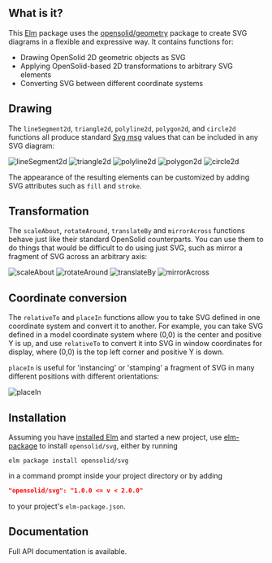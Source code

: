 ## What is it?

This [Elm](http://elm-lang.org) package uses the [opensolid/geometry](http://package.elm-lang.org/packages/opensolid/geometry/latest)
package to create SVG diagrams in a flexible and expressive way. It contains
functions for:

  - Drawing OpenSolid 2D geometric objects as SVG
  - Applying OpenSolid-based 2D transformations to arbitrary SVG elements
  - Converting SVG between different coordinate systems

## Drawing

The `lineSegment2d`, `triangle2d`, `polyline2d`, `polygon2d`, and `circle2d`
functions all produce standard
[Svg msg](http://package.elm-lang.org/packages/elm-lang/svg/latest/Svg#Svg)
values that can be included in any SVG diagram:

![lineSegment2d](https://opensolid.github.io/images/svg/1.0/lineSegment2d.svg)
![triangle2d](https://opensolid.github.io/images/svg/1.0/triangle2d.svg)
![polyline2d](https://opensolid.github.io/images/svg/1.0/polyline2d.svg)
![polygon2d](https://opensolid.github.io/images/svg/1.0/polygon2d.svg)
![circle2d](https://opensolid.github.io/images/svg/1.0/circle2d.svg)

The appearance of the resulting elements can be customized by adding SVG
attributes such as `fill` and `stroke`.

## Transformation

The `scaleAbout`, `rotateAround`, `translateBy` and `mirrorAcross` functions
behave just like their standard OpenSolid counterparts. You can use them to do
things that would be difficult to do using just SVG, such as mirror a fragment
of SVG across an arbitrary axis:

![scaleAbout](https://opensolid.github.io/images/svg/1.0/scaleAbout.svg)
![rotateAround](https://opensolid.github.io/images/svg/1.0/rotateAround.svg)
![translateBy](https://opensolid.github.io/images/svg/1.0/translateBy.svg)
![mirrorAcross](https://opensolid.github.io/images/svg/1.0/mirrorAcross.svg)

## Coordinate conversion

The `relativeTo` and `placeIn` functions allow you to take SVG defined in one
coordinate system and convert it to another. For example, you can take SVG
defined in a model coordinate system where (0,0) is the center and positive Y is
up, and use `relativeTo` to convert it into SVG in window coordinates for
display, where (0,0) is the top left corner and positive Y is down.

`placeIn` is useful for 'instancing' or 'stamping' a fragment of SVG in many
different positions with different orientations:

![placeIn](https://opensolid.github.io/images/svg/1.0/placeIn.svg)

## Installation

Assuming you have [installed Elm](https://guide.elm-lang.org/install.html) and
started a new project, use [elm-package](https://guide.elm-lang.org/install.html#elm-package)
to install `opensolid/svg`, either by running

```
elm package install opensolid/svg
```

in a command prompt inside your project directory or by adding

```json
"opensolid/svg": "1.0.0 <= v < 2.0.0"
```

to your project's `elm-package.json`.

## Documentation

Full API documentation is available.
